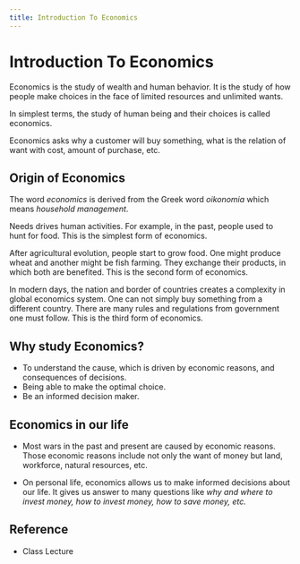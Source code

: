 ```yaml
---
title: Introduction To Economics
---
```


# Introduction To Economics

Economics is the study of wealth and human behavior. It is the study of how people make choices in the face of limited resources and unlimited wants.

In simplest terms, the study of human being and their choices is called economics.

Economics asks why a customer will buy something, what is the relation of want with cost, amount of purchase, etc.

## Origin of Economics

The word _economics_ is derived from the Greek word _oikonomia_ which means _household management_.

Needs drives human activities. For example, in the past, people used to hunt for food. This is the simplest form of economics.

After agricultural evolution, people start to grow food. One might produce wheat and another might be fish farming. They exchange their products, in which both are benefited. This is the second form of economics.

In modern days, the nation and border of countries creates a complexity in global economics system. One can not simply buy something from a different country. There are many rules and regulations from government one must follow. This is the third form of economics.

## Why study Economics?

- To understand the cause, which is driven by economic reasons, and consequences of decisions.
- Being able to make the optimal choice.
- Be an informed decision maker.

## Economics in our life

- Most wars in the past and present are caused by economic reasons. Those economic reasons include not only the want of money but land, workforce, natural resources, etc.

- On personal life, economics allows us to make informed decisions about our life. It gives us answer to many questions like _why and where to invest money, how to invest money, how to save money, etc._

## Reference

- Class Lecture
